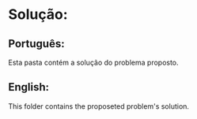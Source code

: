 # Solução:

## Português:

Esta pasta contém a solução do problema proposto.

## English:

This folder contains the proposeted problem's solution.
